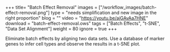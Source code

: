 +++
title= "Batch Effect Removal"
images =  ["/workflow_images/batch-effect-removal.png"]
type = "needs simplification and new image in the right proportion"
blog =  ""
video = "https://youtu.be/ajGAvAa7HNE"
download = "batch-effect-removal.ows"
tags = ["Batch Effects", "t-SNE", "Data Set Alignment"]
weight = 80
ignore = true
+++

Eliminate batch effects by aligning two data sets. Use a database of marker genes to infer cell types and observe the results in a t-SNE plot.

